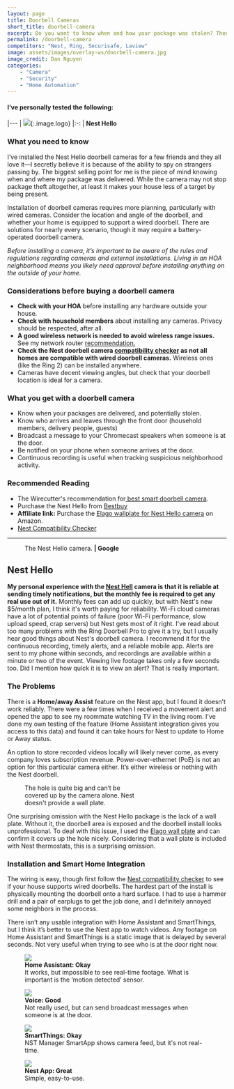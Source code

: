 ```yaml
---
layout: page
title: Doorbell Cameras
short_title: doorbell-camera
excerpt: Do you want to know when and how your package was stolen? Then get a doorbell camera.
permalink: /doorbell-camera
competitors: "Nest, Ring, Securisafe, Laview"
image: assets/images/overlay-ws/doorbell-camera.jpg
image_credit: Dan Nguyen
categories: 
    - "Camera"
    - "Security"
    - "Home Automation"
---
```


<!--more-->



#### I’ve personally tested the following:

|---
| ![](assets\images\logo\nest.png){:.image.logo} 
|:-:
| **Nest Hello** 

### What you need to know

I’ve installed the Nest Hello doorbell cameras for a few friends and they all love it—I secretly believe it is because of the ability to spy on strangers passing by. The biggest selling point for me is the piece of mind knowing when and where my package was delivered. While the camera may not stop package theft altogether, at least it makes your house less of a target by being present.

Installation of doorbell cameras requires more planning, particularly with wired cameras. Consider the location and angle of the doorbell, and whether your home is equipped to support a wired doorbell.  There are solutions for nearly every scenario, though it may require a battery-operated doorbell camera.

<p class="box">
<i>Before installing a camera, it’s important to be aware of the rules and regulations regarding cameras and external installations. Living in an HOA neighborhood means you likely need approval before installing anything on the outside of your home.</i></p>

### Considerations before buying a doorbell camera

<ul class="alt">
  <li><b>Check with your HOA</b> before installing any hardware outside your house.</li>
  <li><b>Check with household members</b> about installing any cameras. Privacy should be respected, after all. </li>
  <li><b>A good wireless network is needed to avoid wireless range issues.</b> See my network router <a href="{{ 'network.html' | absolute_url }}">recommendation.</a></li>
  <li><b>Check the Nest doorbell camera <a href="https://nest.com/works/">compatibility checker</a> as not all homes are compatible with wired doorbell cameras.</b> Wireless ones (like the Ring 2) can be installed anywhere.</li>
  <li>Cameras have decent viewing angles, but check that your doorbell location is ideal for a camera. </li>
</ul>


### What you get with a doorbell camera

<ul class="alt">
  <li>Know when your packages are delivered, and potentially stolen.</li>
  <li>Know who arrives and leaves through the front door (household members, delivery people, guests)</li>
  <li>Broadcast a message to your Chromecast speakers when someone is at the door.</li>
  <li>Be notified on your phone when someone arrives at the door. </li>
  <li>Continuous recording is useful when tracking suspicious neighborhood activity.</li>
</ul>



### Recommended Reading

<ul class="alt">
  <li>The Wirecutter's recommendation for<a href="https://thewirecutter.com/reviews/best-smart-doorbell-camera/"> best smart doorbell camera</a>.</li>
  <li>Purchase the Nest Hello from <a href="https://www.bestbuy.com/site/nest-hello-smart-wi-fi-video-doorbell/6172796.p?skuId=6172796">Bestbuy</a></li>
  <li><b>Affiliate link:</b> Purchase the <a href="https://amzn.to/2I2RiQ3">Elago wallplate for Nest Hello camera</a> on Amazon.</li>
  <li><a href="https://nest.com/works/">Nest Compatibility Checker</a></li>
</ul>

<!-- Product Review section -->
<hr class="major" />

<figure class="align-left">
 <img src="assets\images\product-photo\nest-hello.png" alt=""/>
 <figcaption>
The Nest Hello camera. <b>|  Google</b>
 </figcaption>
</figure>

## Nest Hello

**My personal experience with the [Nest Hell](https://www.bestbuy.com/site/nest-hello-smart-wi-fi-video-doorbell/6172796.p?skuId=6172796) camera is that it is reliable at sending timely notifications, but the monthly fee is required to get any real use out of it.** Monthly fees can add up quickly, but with Nest's new $5/month plan, I think it's worth paying for reliability. Wi-Fi cloud cameras have a lot of potential points of failure (poor Wi-Fi performance, slow upload speed, crap servers) but Nest gets most of it right. I've read about too many problems with the Ring Doorbell Pro to give it a try, but I usually hear good things about Nest's doorbell camera.  I recommend it for the continuous recording, timely alerts, and a reliable mobile app. Alerts are sent to my phone within seconds, and recordings are available within a minute or two of the event. Viewing live footage takes only a few seconds too. Did I mention how quick it is to view an alert? That is really important.

### The Problems

There is a **Home/away Assist** feature on the Nest app, but I found it doesn’t work reliably. There were a few times when I received a movement alert and opened the app to see my roommate watching TV in the living room. I’ve done my own testing of the feature (Home Assistant integration gives you access to this data) and found it can take hours for Nest to update to Home or Away status.

An option to store recorded videos locally will likely never come, as every company loves subscription revenue. Power-over-ethernet (PoE) is not an option for this particular camera either. It’s either wireless or nothing with the Nest doorbell.

<figure class="align-center" style="width:50%;">
 <a class="image-link" href="assets\images\other\nest-doorbell.jpg" ><img src="assets\images\other\nest-doorbell.jpg" alt="" /></a>
 <figcaption>
The hole is quite big and can’t be covered up by the camera alone. Nest doesn't provide a wall plate.
 </figcaption>
</figure>

One surprising omission with the Nest Hello package is the lack of a wall plate. Without it, the doorbell area is exposed and the doorbell install looks unprofessional. To deal with this issue, I used the [Elago wall plate](https://amzn.to/2I2RiQ3) and can confirm it covers up the hole nicely. Considering that a wall plate is included with Nest thermostats, this is a surprising omission.

### Installation and Smart Home Integration
The wiring is easy, though first follow the [Nest compatibility checker](https://nest.com/works/) to see if your house supports wired doorbells. The hardest part of the install is physically mounting the doorbell onto a hard surface. I had to use a hammer drill and a pair of earplugs to get the job done, and I definitely annoyed some neighbors in the process.

There isn’t any usable integration with Home Assistant and SmartThings, but I think it’s better to use the Nest app to watch videos. Any footage on Home Assistant and SmartThings is a static image that is delayed by several seconds. Not very useful when trying to see who is at the door right now.


<div class="row">
	<!-- Break -->
	<div class="6u 12u$(medium)">
	  <figure class="fourthtest">
        <img src="assets/images/integrations/nest-doorbell-ha.png" />
        <figcaption>
          <b>Home Assistant: Okay</b><br> It works, but impossible to see real-time footage. What is important is the ‘motion detected’ sensor.
        </figcaption>
      </figure>
	</div>
	<div class="6u 12u$(medium)">
      <figure class="fourthtest">
       <img src="assets/images/integrations/google-home.png" />
       <figcaption>
         <b>Voice: Good</b><br>Not really used, but can send broadcast messages when someone is at the door.
       </figcaption>
      </figure>
	</div>
</div>

<div class="row">
	<!-- Break -->
	<div class="6u 12u$(medium)">
      <figure class="fourthtest">
        <img src="assets/images/integrations/nest-indoor-st.png" />
      <figcaption>
         <b>SmartThings: Okay</b><br> NST Manager SmartApp shows camera feed, but it's not real-time.</figcaption>
      </figure>
	</div>
	<div class="6u 12u$(medium)">
      <figure class="fourthtest">
       <img src="assets/images/integrations/nest-doorbell-app.png"  />
       <figcaption>
         <b>Nest App: Great</b><br>Simple, easy-to-use.
       </figcaption>
      </figure>
	</div>
</div>